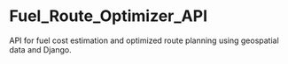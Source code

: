 # Fuel_Route_Optimizer_API
API for fuel cost estimation and optimized route planning using geospatial data and Django.
